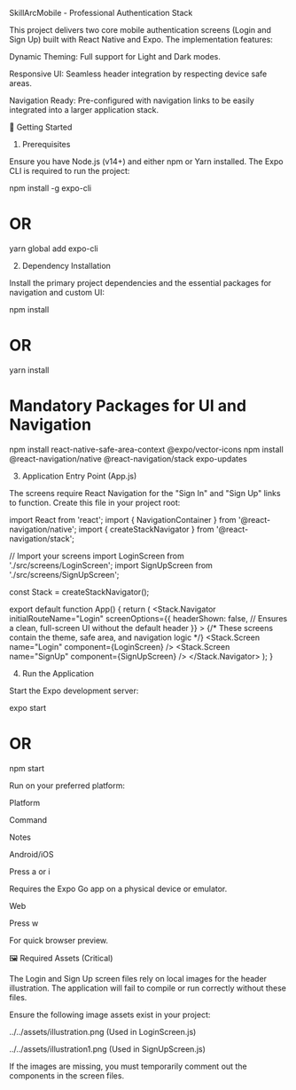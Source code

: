 SkillArcMobile - Professional Authentication Stack

This project delivers two core mobile authentication screens (Login and Sign Up) built with React Native and Expo. The implementation features:

Dynamic Theming: Full support for Light and Dark modes.

Responsive UI: Seamless header integration by respecting device safe areas.

Navigation Ready: Pre-configured with navigation links to be easily integrated into a larger application stack.

🚀 Getting Started

1. Prerequisites

Ensure you have Node.js (v14+) and either npm or Yarn installed. The Expo CLI is required to run the project:

npm install -g expo-cli
# OR
yarn global add expo-cli


2. Dependency Installation

Install the primary project dependencies and the essential packages for navigation and custom UI:

npm install 
# OR
yarn install

# Mandatory Packages for UI and Navigation
npm install react-native-safe-area-context @expo/vector-icons
npm install @react-navigation/native @react-navigation/stack expo-updates


3. Application Entry Point (App.js)

The screens require React Navigation for the "Sign In" and "Sign Up" links to function. Create this file in your project root:

import React from 'react';
import { NavigationContainer } from '@react-navigation/native';
import { createStackNavigator } from '@react-navigation/stack';

// Import your screens
import LoginScreen from './src/screens/LoginScreen';
import SignUpScreen from './src/screens/SignUpScreen';

const Stack = createStackNavigator();

export default function App() {
  return (
    <NavigationContainer>
      <Stack.Navigator
        initialRouteName="Login"
        screenOptions={{
          headerShown: false, // Ensures a clean, full-screen UI without the default header
        }}
      >
        {/* These screens contain the theme, safe area, and navigation logic */}
        <Stack.Screen name="Login" component={LoginScreen} />
        <Stack.Screen name="SignUp" component={SignUpScreen} />
      </Stack.Navigator>
    </NavigationContainer>
  );
}


4. Run the Application

Start the Expo development server:

expo start
# OR
npm start


Run on your preferred platform:

Platform

Command

Notes

Android/iOS

Press a or i

Requires the Expo Go app on a physical device or emulator.

Web

Press w

For quick browser preview.

🖼️ Required Assets (Critical)

The Login and Sign Up screen files rely on local images for the header illustration. The application will fail to compile or run correctly without these files.

Ensure the following image assets exist in your project:

../../assets/illustration.png (Used in LoginScreen.js)

../../assets/illustration1.png (Used in SignUpScreen.js)

If the images are missing, you must temporarily comment out the <Image> components in the screen files.
